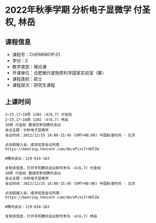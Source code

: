 # 2022年秋季学期 分析电子显微学 付圣权, 林岳






## 课程信息

- 课程号：CHEM6901P.01
- 学分：2
- 教学类型：理论课
- 开课单位：合肥微尺度物质科学国家实验室（筹）
- 课程类别：硕士
- 课程层次：研究生课程

## 上课时间

```
2~15,17~18周 1102 :4(6,7) 付圣权
2~15,17~18周 1102 :4(6,7) 林岳
16周 付圣权 邀请您参加腾讯会议
会议主题：分析电子显微学
会议时间：2022/12/15 14:00-15:45 (GMT+08:00) 中国标准时间 - 北京

点击链接入会，或添加至会议列表：
https://meeting.tencent.com/dm/oPix17rXHTZm

#腾讯会议：129-614-163

复制该信息，打开手机腾讯会议即可参与 :4(6,7) 付圣权
16周 付圣权 邀请您参加腾讯会议
会议主题：分析电子显微学
会议时间：2022/12/15 14:00-15:45 (GMT+08:00) 中国标准时间 - 北京

点击链接入会，或添加至会议列表：
https://meeting.tencent.com/dm/oPix17rXHTZm

#腾讯会议：129-614-163

复制该信息，打开手机腾讯会议即可参与 :4(6,7) 林岳
```

